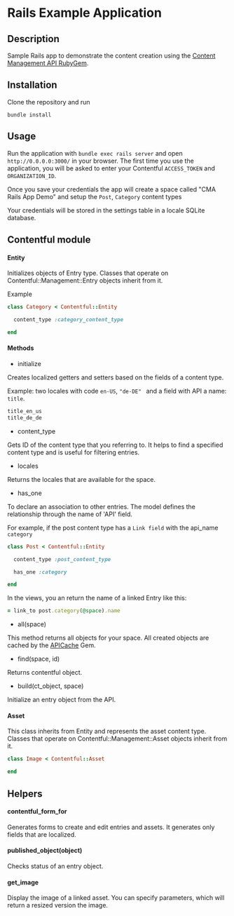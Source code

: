 Rails Example Application
=============

## Description
Sample Rails app to demonstrate the content creation using the [Content Management API RubyGem](https://github.com/contentful/contentful-management.rb).

## Installation

Clone the repository and run

``` shell
bundle install
```

## Usage
Run the application with ```bundle exec rails server``` and open ```http://0.0.0.0:3000/``` in your browser.
The first time you use the application, you will be asked to enter your Contentful ```ACCESS_TOKEN``` and ```ORGANIZATION_ID```.

Once you save your credentials the app will create a space called "CMA Rails App Demo" and setup the ```Post```, ```Category``` content types

Your credentials will be stored in the settings table in a locale SQLite database.


## Contentful module

#### Entity
Initializes objects of Entry type.
Classes that operate on Contentful::Management::Entry objects inherit from it.

Example
``` ruby
class Category < Contentful::Entity

  content_type :category_content_type

end
```

#### Methods
* initialize

Creates localized getters and setters based on the fields of a content type.

Example: two locales with code ```en-US```, ```"de-DE" ``` and a field with API a name: ```title```.
``` ruby
title_en_us
title_de_de
```

* content_type

Gets ID of the content type that you referring to. It helps to find a specified content type and is useful for filtering entries.

* locales

Returns the locales that are available for the space.

* has_one

To declare an association to other entries. The model defines the relationship through the name of 'API' field.

For example, if the post content type has a ```Link field``` with the api_name ```category```

``` ruby
class Post < Contentful::Entity

  content_type :post_content_type

  has_one :category

end
```

In the views, you an return the name of a linked Entry like this:

``` ruby
= link_to post.category(@space).name
```

* all(space)

This method returns all objects for your space. All created objects are cached by the [APICache](https://github.com/mloughran/api_cache) Gem.

* find(space, id)

Returns contentful object.

* build(ct_object, space)

Initialize an entry object from the API.

#### Asset

This class inherits from Entity and represents the asset content type. Classes that operate on Contentful::Management::Asset objects inherit from it.


``` ruby
class Image < Contentful::Asset

end
```

## Helpers

#### contentful_form_for

Generates forms to create and edit entries and assets. It generates only fields that are localized.

#### published_object(object)
Checks status of an entry object.

#### get_image
Display the image of a linked asset. You can specify parameters, which will return a resized version the image.
